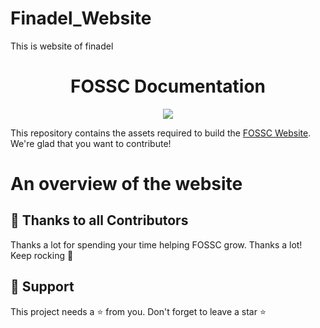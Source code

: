 # Finadel_Website
This is website of finadel
<h1 align="center">FOSSC Documentation</h1>


<p align="center">
  <img src="https://uploads-ssl.webflow.com/602a337999a3d77b1d768af7/603f6b65c586ca3ef33c2f62_opensource-p-500.png" />
</p>


This repository contains the assets required to build the [FOSSC Website](https://fossc.netlify.app/). We're glad that you want to contribute!


# An overview of the website


## 💪 Thanks to all Contributors

Thanks a lot for spending your time helping FOSSC grow. Thanks a lot! Keep rocking 🍻

## 🙏 Support

This project needs a ⭐️ from you. Don't forget to leave a star ⭐️

